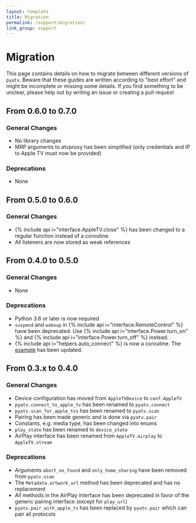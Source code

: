 ```yaml
---
layout: template
title: Migration
permalink: /support/migration/
link_group: support
---
```

# Migration

This page contains details on how to migrate between different versions
of `pyatv`. Beware that these guides are written according to "best effort"
and might be incomplete or missing some details. If you find something
to be unclear, please help out by writing an issue or creating a pull
request

## From 0.6.0 to 0.7.0

### General Changes

* No library changes
* MRP arguments to atvproxy has been simplified (only credentials and IP to
  Apple TV must now be provided)

### Deprecations

* None

## From 0.5.0 to 0.6.0

### General Changes

  * {% include api i="interface.AppleTV.close" %} has been changed to a
    regular function instead of a coroutine.
  * All listeners are now stored as weak references

## From 0.4.0 to 0.5.0

### General Changes

* None

### Deprecations

* Python 3.6 or later is now required
* `suspend` and `wakeup` in {% include api i="interface.RemoteControl" %}
  have been deprecated. Use {% include api i="interface.Power.turn_on" %}
  and {% include api i="interface.Power.turn_off" %} instead.
* {% include api i="helpers.auto_connect" %} is now a coroutine. The
  [example](https://github.com/postlund/pyatv/blob/master/examples/auto_connect.py)
  has been updated.

## From 0.3.x to 0.4.0

### General Changes

* Device configuration has moved from `AppleTVDevice` to `conf.AppleTV`
* `pyatv.connect_to_apple_tv` has been renamed to `pyatv.connect`
* `pyatv.scan_for_apple_tvs` has been renamed to `pyatv.scan`
* Pairing has been made generic and is done via `pyatv.pair`
* Constants, e.g. media type, has been changed into enums
* `play_state` has been renamed to `device_state`
* AirPlay interface has been renamed from `AppleTV.airplay` to `AppleTV.stream`

### Deprecations

* Arguments `abort_on_found` and `only_home_sharing` have been removed from `pyatv.scan`
* The `Metadata.artwork_url` method has been deprecated and has no
  replacement
* All methods in the AirPlay interface has been deprecated in favor
  of the generic pairing interface (except for `play_url`)
* `pyatv.pair_with_apple_tv` has been replaced by `pyatv.pair` which can pair all protocols

